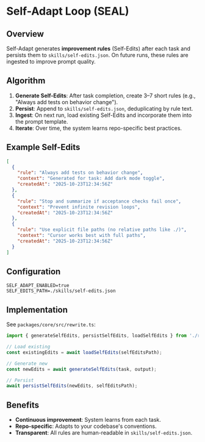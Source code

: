 # Self-Adapt Loop (SEAL)

## Overview

Self-Adapt generates **improvement rules** (Self-Edits) after each task and persists them to `skills/self-edits.json`. On future runs, these rules are ingested to improve prompt quality.

## Algorithm

1. **Generate Self-Edits**: After task completion, create 3–7 short rules (e.g., "Always add tests on behavior change").
2. **Persist**: Append to `skills/self-edits.json`, deduplicating by rule text.
3. **Ingest**: On next run, load existing Self-Edits and incorporate them into the prompt template.
4. **Iterate**: Over time, the system learns repo-specific best practices.

## Example Self-Edits

```json
[
  {
    "rule": "Always add tests on behavior change",
    "context": "Generated for task: Add dark mode toggle",
    "createdAt": "2025-10-23T12:34:56Z"
  },
  {
    "rule": "Stop and summarize if acceptance checks fail once",
    "context": "Prevent infinite revision loops",
    "createdAt": "2025-10-23T12:34:56Z"
  },
  {
    "rule": "Use explicit file paths (no relative paths like ./)",
    "context": "Cursor works best with full paths",
    "createdAt": "2025-10-23T12:34:56Z"
  }
]
```

## Configuration

```env
SELF_ADAPT_ENABLED=true
SELF_EDITS_PATH=./skills/self-edits.json
```

## Implementation

See `packages/core/src/rewrite.ts`:

```typescript
import { generateSelfEdits, persistSelfEdits, loadSelfEdits } from './rewrite.js';

// Load existing
const existingEdits = await loadSelfEdits(selfEditsPath);

// Generate new
const newEdits = await generateSelfEdits(task, output);

// Persist
await persistSelfEdits(newEdits, selfEditsPath);
```

## Benefits

- **Continuous improvement**: System learns from each task.
- **Repo-specific**: Adapts to your codebase's conventions.
- **Transparent**: All rules are human-readable in `skills/self-edits.json`.



